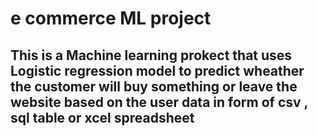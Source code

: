 # e commerce ML project
## This is a Machine learning prokect that uses Logistic regression model to predict wheather the customer will buy something or leave the website based on the user   data in form of csv , sql table or xcel spreadsheet
